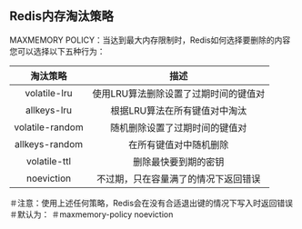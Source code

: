 ## Redis内存淘汰策略

MAXMEMORY POLICY：当达到最大内存限制时，Redis如何选择要删除的内容
您可以选择以下五种行为：

|    淘汰策略     |                 描述                  |
| :-------------: | :-----------------------------------: |
|  volatile-lru   | 使用LRU算法删除设置了过期时间的键值对 |
|   allkeys-lru   |     根据LRU算法在所有键值对中淘汰     |
| volatile-random |    随机删除设置了过期时间的键值对     |
| allkeys-random  |        在所有键值对中随机删除         |
|  volatile-ttl   |         删除最快要到期的密钥          |
|   noeviction    | 不过期，只在容量满了的情况下返回错误  |


＃注意：使用上述任何策略，Redis会在没有合适退出键的情况下写入时返回错误
＃默认为：
＃maxmemory-policy noeviction
